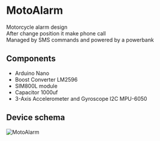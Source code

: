# MotoAlarm #

Motorcycle alarm design\
After change position it make phone call\
Managed by SMS commands and powered by a powerbank

## Components

* Arduino Nano
* Boost Converter LM2596
* SIM800L module
* Capacitor 1000uf
* 3-Axis Accelerometer and Gyroscope I2C MPU-6050

## Device schema
![MotoAlarm](https://user-images.githubusercontent.com/35919087/205516365-24ba7d95-e0a2-43a4-a332-24dbeae9e3c0.png)